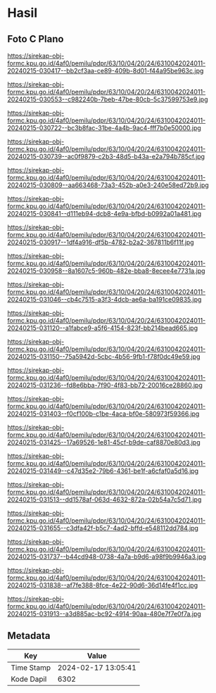 # Hasil

## Foto C Plano

https://sirekap-obj-formc.kpu.go.id/4af0/pemilu/pdpr/63/10/04/20/24/6310042024011-20240215-030417--bb2cf3aa-ce89-409b-8d01-f44a95be963c.jpg

https://sirekap-obj-formc.kpu.go.id/4af0/pemilu/pdpr/63/10/04/20/24/6310042024011-20240215-030553--c982240b-7beb-47be-80cb-5c37599753e9.jpg

https://sirekap-obj-formc.kpu.go.id/4af0/pemilu/pdpr/63/10/04/20/24/6310042024011-20240215-030722--bc3b8fac-31be-4a4b-9ac4-fff7b0e50000.jpg

https://sirekap-obj-formc.kpu.go.id/4af0/pemilu/pdpr/63/10/04/20/24/6310042024011-20240215-030739--ac0f9879-c2b3-48d5-b43a-e2a794b785cf.jpg

https://sirekap-obj-formc.kpu.go.id/4af0/pemilu/pdpr/63/10/04/20/24/6310042024011-20240215-030809--aa663468-73a3-452b-a0e3-240e58ed72b9.jpg

https://sirekap-obj-formc.kpu.go.id/4af0/pemilu/pdpr/63/10/04/20/24/6310042024011-20240215-030841--d111eb94-dcb8-4e9a-bfbd-b0992a01a481.jpg

https://sirekap-obj-formc.kpu.go.id/4af0/pemilu/pdpr/63/10/04/20/24/6310042024011-20240215-030917--1df4a916-df5b-4782-b2a2-367811b6f11f.jpg

https://sirekap-obj-formc.kpu.go.id/4af0/pemilu/pdpr/63/10/04/20/24/6310042024011-20240215-030958--8a1607c5-960b-482e-bba8-8ecee4e7731a.jpg

https://sirekap-obj-formc.kpu.go.id/4af0/pemilu/pdpr/63/10/04/20/24/6310042024011-20240215-031046--cb4c7515-a3f3-4dcb-ae6a-ba191ce09835.jpg

https://sirekap-obj-formc.kpu.go.id/4af0/pemilu/pdpr/63/10/04/20/24/6310042024011-20240215-031120--a1fabce9-a5f6-4154-823f-bb214bead665.jpg

https://sirekap-obj-formc.kpu.go.id/4af0/pemilu/pdpr/63/10/04/20/24/6310042024011-20240215-031150--75a5942d-5cbc-4b56-9fb1-f78f0dc49e59.jpg

https://sirekap-obj-formc.kpu.go.id/4af0/pemilu/pdpr/63/10/04/20/24/6310042024011-20240215-031236--fd8e6bba-7f90-4f83-bb72-20016ce28860.jpg

https://sirekap-obj-formc.kpu.go.id/4af0/pemilu/pdpr/63/10/04/20/24/6310042024011-20240215-031403--f0cf100b-c1be-4aca-bf0e-580973f59366.jpg

https://sirekap-obj-formc.kpu.go.id/4af0/pemilu/pdpr/63/10/04/20/24/6310042024011-20240215-031425--17a69526-1e81-45cf-b9de-caf8870e80d3.jpg

https://sirekap-obj-formc.kpu.go.id/4af0/pemilu/pdpr/63/10/04/20/24/6310042024011-20240215-031449--c47d35e2-79b6-4361-be1f-a6cfaf0a5d16.jpg

https://sirekap-obj-formc.kpu.go.id/4af0/pemilu/pdpr/63/10/04/20/24/6310042024011-20240215-031513--dd1578af-063d-4632-872a-02b54a7c5d71.jpg

https://sirekap-obj-formc.kpu.go.id/4af0/pemilu/pdpr/63/10/04/20/24/6310042024011-20240215-031655--c3dfa42f-b5c7-4ad2-bffd-e548112dd784.jpg

https://sirekap-obj-formc.kpu.go.id/4af0/pemilu/pdpr/63/10/04/20/24/6310042024011-20240215-031737--b44cd948-0738-4a7a-b9d6-a98f9b9946a3.jpg

https://sirekap-obj-formc.kpu.go.id/4af0/pemilu/pdpr/63/10/04/20/24/6310042024011-20240215-031838--af7fe388-8fce-4e22-90d6-36d14fe4f1cc.jpg

https://sirekap-obj-formc.kpu.go.id/4af0/pemilu/pdpr/63/10/04/20/24/6310042024011-20240215-031913--a3d885ac-bc92-4914-90aa-480e7f7e0f7a.jpg


## Metadata

| Key        | Value               |
| ---------- | ------------------- |
| Time Stamp | 2024-02-17 13:05:41 |
| Kode Dapil | 6302                |



